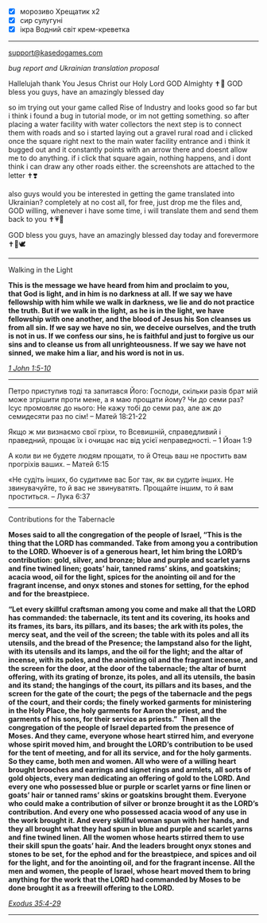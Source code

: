 - [x] морозиво Хрещатик х2
- [x] сир сулугуні 
- [x] ікра Водний світ крем-креветка

---

support@kasedogames.com

*bug report and Ukrainian translation proposal*

Hallelujah thank You Jesus Christ our Holy Lord GOD Almighty ✝️💞 GOD bless you guys, have an amazingly blessed day

so im trying out your game called Rise of Industry and looks good so far but i think i found a bug in tutorial mode, or im not getting something. so after placing a water facility with water collectors the next step is to connect them with roads and so i started laying out a gravel rural road and i clicked once the square right next to the main water facility entrance and i think it bugged out and it constantly points with an arrow there and doesnt allow me to do anything. if i click that square again, nothing happens, and i dont think i can draw any other roads either. the screenshots are attached to the letter ✝️❣️

also guys would you be interested in getting the game translated into Ukrainian? completely at no cost all, for free, just drop me the files and, GOD willing, whenever i have some time, i will translate them and send them back to you ✝️💗📿

GOD bless you guys, have an amazingly blessed day today and forevermore ✝️💓🕊️

---

Walking in the Light

**This is the message we have heard from him and proclaim to you, that God is light, and in him is no darkness at all. If we say we have fellowship with him while we walk in darkness, we lie and do not practice the truth. But if we walk in the light, as he is in the light, we have fellowship with one another, and the blood of Jesus his Son cleanses us from all sin. If we say we have no sin, we deceive ourselves, and the truth is not in us. If we confess our sins, he is faithful and just to forgive us our sins and to cleanse us from all unrighteousness. If we say we have not sinned, we make him a liar, and his word is not in us.**

[*1 John 1:5-10*](<https://www.biblegateway.com/passage/?search=1JN&version=ESV,KJV>)

---

Петро приступив тоді та запитався Його: Господи, скільки разів брат мій може згрішити проти мене, а я маю прощати йому? Чи до семи раз? Ісус промовляє до нього: Не кажу тобі до семи раз, але аж до семидесяти раз по сім!
– Матей 18:21-22

Якщо ж ми визнаємо свої гріхи, то Всевишній, справедливий і праведний, прощає їх і очищає нас від усієї неправедності.
– 1 Йоан 1:9

А коли ви не будете людям прощати, то й Отець ваш не простить вам прогріхів ваших.
– Матей 6:15

«Не судіть інших, бо судитиме вас Бог так, як ви судите інших. Не звинувачуйте, то й вас не звинуватять. Прощайте іншим, то й вам проститься.
– Лука 6:37

---

Contributions for the Tabernacle

**Moses said to all the congregation of the people of Israel, “This is the thing that the LORD has commanded. Take from among you a contribution to the LORD. Whoever is of a generous heart, let him bring the LORD’s contribution: gold, silver, and bronze; blue and purple and scarlet yarns and fine twined linen; goats’ hair, tanned rams’ skins, and goatskins; acacia wood, oil for the light, spices for the anointing oil and for the fragrant incense, and onyx stones and stones for setting, for the ephod and for the breastpiece.**

**“Let every skillful craftsman among you come and make all that the LORD has commanded: the tabernacle, its tent and its covering, its hooks and its frames, its bars, its pillars, and its bases; the ark with its poles, the mercy seat, and the veil of the screen; the table with its poles and all its utensils, and the bread of the Presence; the lampstand also for the light, with its utensils and its lamps, and the oil for the light; and the altar of incense, with its poles, and the anointing oil and the fragrant incense, and the screen for the door, at the door of the tabernacle; the altar of burnt offering, with its grating of bronze, its poles, and all its utensils, the basin and its stand; the hangings of the court, its pillars and its bases, and the screen for the gate of the court; the pegs of the tabernacle and the pegs of the court, and their cords; the finely worked garments for ministering in the Holy Place, the holy garments for Aaron the priest, and the garments of his sons, for their service as priests.”**
‎
**Then all the congregation of the people of Israel departed from the presence of Moses. And they came, everyone whose heart stirred him, and everyone whose spirit moved him, and brought the LORD’s contribution to be used for the tent of meeting, and for all its service, and for the holy garments. So they came, both men and women. All who were of a willing heart brought brooches and earrings and signet rings and armlets, all sorts of gold objects, every man dedicating an offering of gold to the LORD. And every one who possessed blue or purple or scarlet yarns or fine linen or goats’ hair or tanned rams’ skins or goatskins brought them. Everyone who could make a contribution of silver or bronze brought it as the LORD’s contribution. And every one who possessed acacia wood of any use in the work brought it. And every skillful woman spun with her hands, and they all brought what they had spun in blue and purple and scarlet yarns and fine twined linen. All the women whose hearts stirred them to use their skill spun the goats’ hair. And the leaders brought onyx stones and stones to be set, for the ephod and for the breastpiece, and spices and oil for the light, and for the anointing oil, and for the fragrant incense. All the men and women, the people of Israel, whose heart moved them to bring anything for the work that the LORD had commanded by Moses to be done brought it as a freewill offering to the LORD.**

[*Exodus 35:4-29*](<https://www.biblegateway.com/passage/?search=EX35.4-29&version=ESV,KJV>)

---

